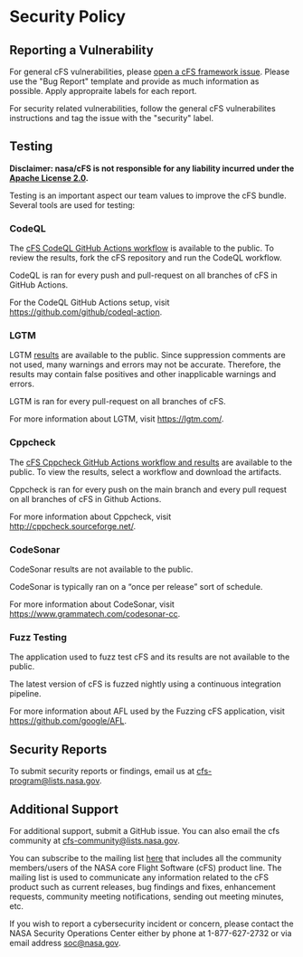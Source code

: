 # Security Policy

## Reporting a Vulnerability

For general cFS vulnerabilities, please [open a cFS framework issue](https://github.com/nasa/cfs/issues/new/choose). Please use the "Bug Report" template and provide as much information as possible. Apply appropraite labels for each report.  

For security related vulnerabilities, follow the general cFS vulnerabilites instructions and tag the issue with the "security" label.

## Testing

**Disclaimer: nasa/cFS is not responsible for any liability incurred under the [Apache License 2.0](https://github.com/nasa/cFS/blob/main/LICENSE).**

Testing is an important aspect our team values to improve the cFS bundle. Several tools are used for testing:

### CodeQL

The [cFS CodeQL GitHub Actions workflow](https://github.com/nasa/cFS/actions/workflows/codeql-build.yml) is available to the public. To review the results, fork the cFS repository and run the CodeQL workflow. 

CodeQL is ran for every push and pull-request on all branches of cFS in GitHub Actions. 

For the CodeQL GitHub Actions setup, visit https://github.com/github/codeql-action. 

### LGTM

LGTM [results](https://lgtm.com/projects/g/nasa/cFS?mode=list) are available to the public. Since suppression comments are not used, many warnings and errors may not be accurate. Therefore, the results may contain false positives and other inapplicable warnings and errors. 

LGTM is ran for every pull-request on all branches of cFS.

For more information about LGTM, visit https://lgtm.com/.

### Cppcheck

The [cFS Cppcheck GitHub Actions workflow and results](https://github.com/nasa/cFS/actions/workflows/static-analysis.yml) are available to the public. To view the results, select a workflow and download the artifacts. 

Cppcheck is ran for every push on the main branch and every pull request on all branches of cFS in Github Actions. 

For more information about Cppcheck, visit http://cppcheck.sourceforge.net/.

### CodeSonar

CodeSonar results are not available to the public. 

CodeSonar is typically ran on a “once per release” sort of schedule.  

For more information about CodeSonar, visit https://www.grammatech.com/codesonar-cc. 

### Fuzz Testing

The application used to fuzz test cFS and its results are not available to the public.

The latest version of cFS is fuzzed nightly using a continuous integration pipeline. 

For more information about AFL used by the Fuzzing cFS application, visit https://github.com/google/AFL. 

## Security Reports

To submit security reports or findings, email us at cfs-program@lists.nasa.gov.

## Additional Support

For additional support, submit a GitHub issue. You can also email the cfs community at cfs-community@lists.nasa.gov. 

You can subscribe to the mailing list [here](https://lists.nasa.gov/mailman/listinfo/cfs-community) that includes all the community members/users of the NASA core Flight Software (cFS) product line. The mailing list is used to communicate any information related to the cFS product such as current releases, bug findings and fixes, enhancement requests, community meeting notifications, sending out meeting minutes, etc.

If you wish to report a cybersecurity incident or concern, please contact the NASA Security Operations Center either by phone at 1-877-627-2732 or via email address soc@nasa.gov.
